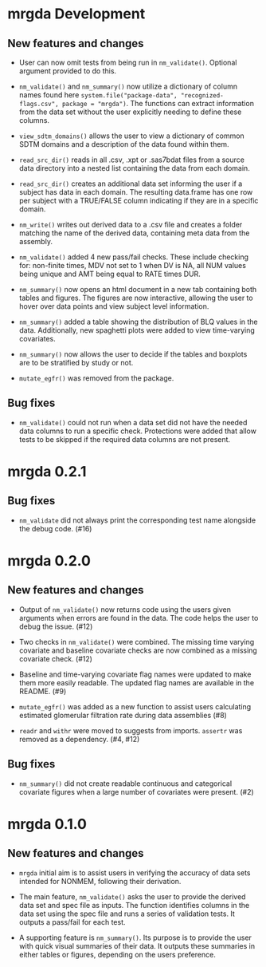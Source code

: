 # mrgda Development 

## New features and changes

- User can now omit tests from being run in `nm_validate()`. Optional argument
  provided to do this.

- `nm_validate()` and `nm_summary()` now utilize a dictionary of column names 
  found here `system.file("package-data", "recognized-flags.csv", package = "mrgda")`. The functions can extract
  information from the data set without the user explicitly needing to define
  these columns.
  
- `view_sdtm_domains()` allows the user to view a dictionary of common SDTM 
  domains and a description of the data found within them.
  
- `read_src_dir()` reads in all .csv, .xpt or .sas7bdat files from a source data
  directory into a nested list containing the data from each domain. 

- `read_src_dir()` creates an additional data set informing the user if a subject 
  has data in each domain. The resulting data.frame has one row per subject with
  a TRUE/FALSE column indicating if they are in a specific domain.

- `nm_write()` writes out derived data to a .csv file and creates a folder matching
  the name of the derived data, containing meta data from the assembly.

- `nm_validate()` added 4 new pass/fail checks. These include checking for: 
  non-finite times, MDV not set to 1 when DV is NA, all NUM values being unique
  and AMT being equal to RATE times DUR.

- `nm_summary()` now opens an html document in a new tab containing both
  tables and figures. The figures are now interactive, allowing the user to hover
  over data points and view subject level information.

- `nm_summary()` added a table showing the distribution of BLQ values in the data.
  Additionally, new spaghetti plots were added to view time-varying covariates. 
  
- `nm_summary()` now allows the user to decide if the tables and boxplots are to
  be stratified by study or not. 

- `mutate_egfr()` was removed from the package.

## Bug fixes

- `nm_validate()` could not run when a data set did not have the needed data 
  columns to run a specific check. Protections were added that allow tests to be
  skipped if the required data columns are not present.



# mrgda 0.2.1

## Bug fixes

- `nm_validate` did not always print the corresponding test name alongside the 
  debug code. (#16)


# mrgda 0.2.0

## New features and changes

- Output of `nm_validate()` now returns code using the users given arguments
  when errors are found in the data. The code helps the user to debug the
  issue. (#12)

- Two checks in `nm_validate()` were combined. The missing time varying covariate
  and baseline covariate checks are now combined as a missing covariate check. (#12)

- Baseline and time-varying covariate flag names were updated to make them
  more easily readable. The updated flag names are available in the README. (#9)

- `mutate_egfr()` was added as a new function to assist users calculating
  estimated glomerular filtration rate during data assemblies (#8)

- `readr` and `withr` were moved to suggests from imports. `assertr` was removed
  as a dependency. (#4, #12)

## Bug fixes

- `nm_summary()` did not create readable continuous and categorical covariate 
  figures when a large number of covariates were present. (#2)


# mrgda 0.1.0

## New features and changes

- `mrgda` initial aim is to assist users in verifying the accuracy
  of data sets intended for NONMEM, following their derivation.

- The main feature, `nm_validate()` asks the user to provide the derived
  data set and spec file as inputs. The function identifies columns in the
  data set using the spec file and runs a series of validation tests. It outputs
  a pass/fail for each test.
  
- A supporting feature is `nm_summary()`. Its purpose is to provide the user
  with quick visual summaries of their data. It outputs these summaries in
  either tables or figures, depending on the users preference.

